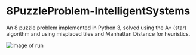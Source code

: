 # 8PuzzleProblem-IntelligentSystems
An 8 puzzle problem implemented in Python 3, solved using the A* (star) algorithm and using misplaced tiles and Manhattan Distance for heuristics.


![image of run](https://i.imgur.com/30W7ayu.png)

